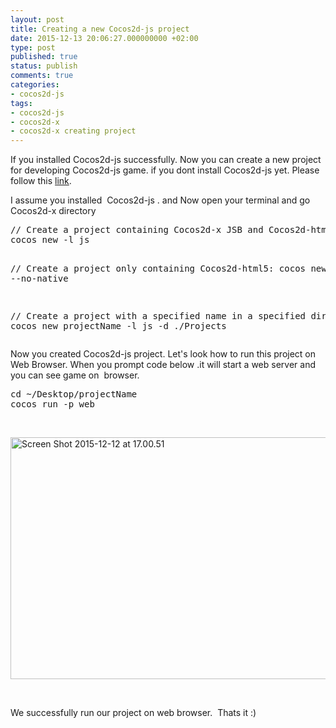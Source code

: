 ```yaml
---
layout: post
title: Creating a new Cocos2d-js project
date: 2015-12-13 20:06:27.000000000 +02:00
type: post
published: true
status: publish
comments: true
categories:
- cocos2d-js
tags:
- cocos2d-js
- cocos2d-x
- cocos2d-x creating project
---
```

<p>If you installed Cocos2d-js successfully. Now you can create a new project for developing Cocos2d-js game. if you dont install Cocos2d-js yet. Please follow this <a href="http://www.nazirdogan.com/cocos2d-js/install-cocos2d-js-mac/">link</a>.</p>
<p>I assume you installed  Cocos2d-js . and Now open your terminal and go Cocos2d-x directory</p>
<pre class="theme:sublime-text lang:default decode:true">// Create a project containing Cocos2d-x JSB and Cocos2d-html5:
cocos new -l js

// Create a project only containing Cocos2d-html5:
cocos new -l js --no-native

// Create a project with a specified name in a specified directory:
cocos new projectName -l js -d ./Projects</pre>
<p>Now you created Cocos2d-js project. Let's look how to run this project on Web Browser. When you prompt code below .it will start a web server and you can see game on  browser.</p>
<pre class="theme:sublime-text lang:default decode:true">cd ~/Desktop/projectName
cocos run -p web</pre>
<p>&nbsp;</p>
<p><img class="alignnone size-large wp-image-976" src="{{ site.baseurl }}/assets/Screen-Shot-2015-12-12-at-17.00.51-1024x612.png" alt="Screen Shot 2015-12-12 at 17.00.51" width="648" height="387" /></p>
<p>&nbsp;</p>
<p>We successfully run our project on web browser.  Thats it :)</p>
<p>&nbsp;</p>

